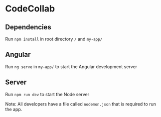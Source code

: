 # CodeCollab

## Dependencies
Run `npm install` in root directory `/` and `my-app/`

## Angular
Run `ng serve` in `my-app/` to start the Angular development server

## Server
Run `npm run dev` to start the Node server

Note: All developers have a file called `nodemon.json` that is required to run the app.